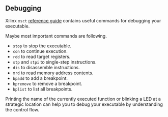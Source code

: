 ## Debugging

Xilinx `xsct` [reference guide](https://docs.xilinx.com/v/u/en-US/ug1208-xsct-reference-guide) contains useful commands for debugging your executable.

Maybe most important commands are following.

- `stop` to stop the executable.
- `con` to continue execution.
- `rdd` to read target registers.
- `stp` and `stpi` to single-step instructions.
- `dis` to disassemble instructions.
- `mrd` to read memory address contents.
- `bpadd` to add a breakpoint.
- `bpremove` to remove a breakpoint.
- `bplist` to list all breakpoints.

Printing the name of the currently executed function or blinking a LED at a strategic location can help you to debug your executable by understanding the control flow.
